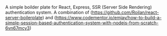 A simple boilder plate for React, Express, SSR (Server Side Rendering) authentication system.  A combination of (https://github.com/Roilan/react-server-boilerplate) and (https://www.codementor.io/emjay/how-to-build-a-simple-session-based-authentication-system-with-nodejs-from-scratch-6vn67mcy3)
